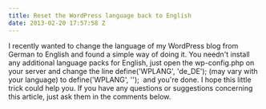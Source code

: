 ```yaml
---
title: Reset the WordPress language back to English
date: 2013-02-20 17:57:58 Z
---
```


I recently wanted to change the language of my WordPress blog from German to English and found a simple way of doing it. You needn't install any additional language packs for English, just open the wp-config.php on your server and change the line define('WPLANG', 'de_DE'); (may vary with your language) to define('WPLANG', '');  and you're done. I hope this little trick could help you. If you have any questions or suggestions concerning this article, just ask them in the comments below.